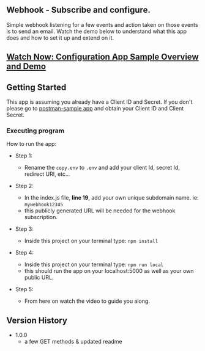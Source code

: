 ## Webhook - Subscribe and configure.

Simple webhook listening for a few events and action taken on those events is to send an email.
Watch the demo below to understand what this app does and how to set it up and extend on it.

## [Watch Now: Configuration App Sample Overview and Demo](https://app.vidcast.io/video/4ccbc68b-eb8a-4095-8eae-f39cf83069d3)

## Getting Started

This app is assuming you already have a Client ID and Secret. If you don't please go to [postman-sample app](https://github.com/CiscoDevNet/webex-contact-center-api-samples/tree/main/postman-sample) and obtain your Client ID and Client Secret.

### Executing program

How to run the app:

- Step 1:

  - Rename the `copy.env` to `.env` and add your client Id, secret Id, redirect URI, etc...

- Step 2:

  - In the index.js file, **line 19**, add your own unique subdomain name. ie: `mywebhook12345`
  - this publicly generated URL will be needed for the webhook subscription.

- Step 3:

  - Inside this project on your terminal type: `npm install`

- Step 4:

  - Inside this project on your terminal type: `npm run local`
  - this should run the app on your localhost:5000 as well as your own public URL.

- Step 5:
  - From here on watch the video to guide you along.

## Version History

- 1.0.0
  - a few GET methods & updated readme
    <!-- * See [commit change]() or See [release history]() -->
    <!-- * See [commit change]() or See [release history]() -->

